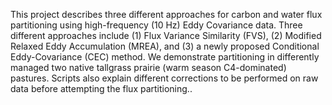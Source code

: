 This project describes three different approaches for carbon and water flux partitioning using high-frequency (10 Hz) Eddy Covariance data. Three different approaches include (1) Flux Variance Similarity (FVS), (2) Modified Relaxed Eddy Accumulation (MREA), and (3) a newly proposed Conditional Eddy-Covariance (CEC) method. We demonstrate partitioning in differently managed two native tallgrass prairie (warm season C4-dominated) pastures. Scripts also explain different corrections to be performed on raw data before attempting the flux partitioning.. 
